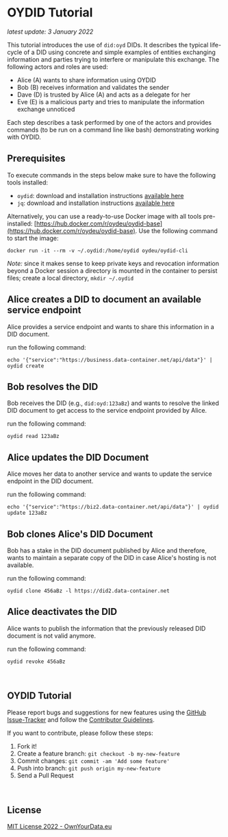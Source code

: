 # OYDID Tutorial

*latest update: 3 January 2022*

This tutorial introduces the use of `did:oyd` DIDs. It describes the typical life-cycle of a DID using concrete and simple examples of entities exchanging information and parties trying to interfere or manipulate this exchange. The following actors and roles are used:    
* Alice (A) wants to share information using OYDID    
* Bob (B) receives information and validates the sender    
* Dave (D) is trusted by Alice (A) and acts as a delegate for her    
* Eve (E) is a malicious party and tries to manipulate the information exchange unnoticed    

Each step describes a task performed by one of the actors and provides commands (to be run on a command line like bash) demonstrating working with OYDID.

## Prerequisites

To execute commands in the steps below make sure to have the following tools installed:    
* `oydid`: download and installation instructions [available here](https://github.com/OwnYourData/oydid/tree/main/cli)    
* `jq`: download and installation instructions [available here](https://stedolan.github.io/jq/download/)    

Alternatively, you can use a ready-to-use Docker image with all tools pre-installed: [https://hub.docker.com/r/oydeu/oydid-base](https://hub.docker.com/r/oydeu/oydid-base). Use the following command to start the image:    

```console
docker run -it --rm -v ~/.oydid:/home/oydid oydeu/oydid-cli
```

*Note:* since it makes sense to keep private keys and revocation information beyond a Docker session a directory is mounted in the container to persist files; create a local directory, `mkdir ~/.oydid`


## Alice creates a DID to document an available service endpoint

Alice provides a service endpoint and wants to share this information in a DID document.

run the following command:    
```console
echo '{"service":"https://business.data-container.net/api/data"}' | oydid create
```


## Bob resolves the DID

Bob receives the DID (e.g., `did:oyd:123aBz`) and wants to resolve the linked DID document to get access to the service endpoint provided by Alice.

run the following command:    
```console
oydid read 123aBz
```


## Alice updates the DID Document

Alice moves her data to another service and wants to update the service endpoint in the DID document.

run the following command:    
```console
echo '{"service":"https://biz2.data-container.net/api/data"}' | oydid update 123aBz
```


## Bob clones Alice's DID Document

Bob has a stake in the DID document published by Alice and therefore, wants to maintain a separate copy of the DID in case Alice's hosting is not available.

run the following command:    
```console
oydid clone 456aBz -l https://did2.data-container.net
```


## Alice deactivates the DID

Alice wants to publish the information that the previously released DID document is not valid anymore.

run the following command:    
```console
oydid revoke 456aBz
```


&nbsp;    

## OYDID Tutorial

Please report bugs and suggestions for new features using the [GitHub Issue-Tracker](https://github.com/OwnYourData/oydid/issues) and follow the [Contributor Guidelines](https://github.com/twbs/ratchet/blob/master/CONTRIBUTING.md).

If you want to contribute, please follow these steps:

1. Fork it!
2. Create a feature branch: `git checkout -b my-new-feature`
3. Commit changes: `git commit -am 'Add some feature'`
4. Push into branch: `git push origin my-new-feature`
5. Send a Pull Request

&nbsp;    

## License

[MIT License 2022 - OwnYourData.eu](https://raw.githubusercontent.com/OwnYourData/oydid/main/LICENSE)
